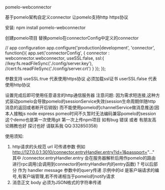 pomelo-webconnector

基于pomelo架构自定义connector 让pomelo支持http https协议

安装: npm install pomelo-webconnector

创建pomelo项目 替换pomelo在connectorConfig中定义的connector

// app configuration
app.configure('production|development', 'connector', function(){
  app.set('connectorConfig',
    {
      connector : webconnector.webconnector,
        useSSL:false,
        ssl:{
            //key:fs.readFileSync('./config/server.key'),
            //cert:fs.readFileSync('./config/server.crt')
        }
    });
});

参数支持 useSSL:true 代表使用https协议 必须加载ssl证书 userSSL:false 代表使用http协议

设置完成后即可使用任意语言的http通信服务器
注意问题:
因为需求短连接,这种方式驱动pomelo会导致pomelo的sessionService失效(session生命周期伴随http消息的返回或者断开后销毁)
而不能使用pomelo的channelService做消息推送(因本人接触js node express pomeo时间不久暂时无法编码兼容pomelo的session 这个demo也是第一次使用git 第一次上传npm项目 如有bug 错误 或者 有朋友高论赐教也好 探讨也好 请联系我 QQ:332850358)

使用须知:
1. http请求的头规范
  url 可传递参数 例如 http://127.0.0.1:3010/connector.entryHandler.entry?id=1&passport="..."
  其中 /connector.entryHandler.entry 会在服务器解析后用作pomelo的路由进行rpc调用(会调用到connector的entryHandler内的entry函数)
  ? 号以后部分 作为 handler message 参数中的query传递
  示例中的id 是客户端请求的编号,有客户端管理,若不传递相当于pomelo的notify请求
2. 消息正文 body 
  必须为JSON格式的字符串传递
